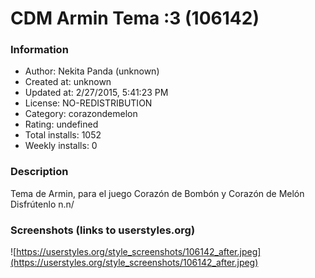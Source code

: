# CDM Armin Tema :3 (106142)

### Information
- Author: Nekita Panda (unknown)
- Created at: unknown
- Updated at: 2/27/2015, 5:41:23 PM
- License: NO-REDISTRIBUTION
- Category: corazondemelon
- Rating: undefined
- Total installs: 1052
- Weekly installs: 0


### Description
Tema de Armin, para el juego Corazón de Bombón y Corazón de Melón
Disfrútenlo n.n/


### Screenshots (links to userstyles.org)
![https://userstyles.org/style_screenshots/106142_after.jpeg](https://userstyles.org/style_screenshots/106142_after.jpeg)


